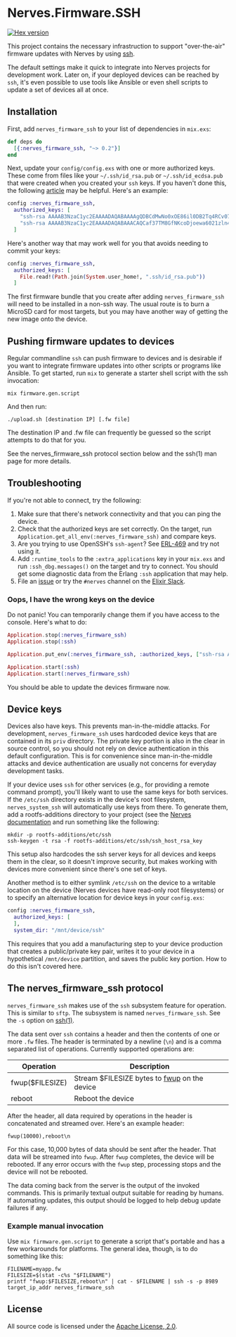 # Nerves.Firmware.SSH

[![Hex version](https://img.shields.io/hexpm/v/nerves_firmware_ssh.svg "Hex version")](https://hex.pm/packages/nerves_firmware_ssh)

This project contains the necessary infrastruction to support "over-the-air"
firmware updates with Nerves by using
[ssh](https://en.wikipedia.org/wiki/Secure_Shell).

The default settings make it quick to integrate into Nerves projects for
development work. Later on, if your deployed devices can be reached by `ssh`,
it's even possible to use tools like Ansible or even shell scripts to update a
set of devices all at once.

## Installation

First, add `nerves_firmware_ssh` to your list of dependencies in `mix.exs`:

```elixir
def deps do
  [{:nerves_firmware_ssh, "~> 0.2"}]
end
```

Next, update your `config/config.exs` with one or more authorized keys. These
come from files like your `~/.ssh/id_rsa.pub` or `~/.ssh/id_ecdsa.pub` that were
created when you created your `ssh` keys. If you haven't done this, the following
[article](https://help.github.com/articles/generating-a-new-ssh-key-and-adding-it-to-the-ssh-agent/)
may be helpful. Here's an example:

```elixir
config :nerves_firmware_ssh,
  authorized_keys: [
    "ssh-rsa AAAAB3NzaC1yc2EAAAADAQABAAAAgQDBCdMwNo0xOE86il0DB2Tq4RCv07XvnV7W1uQBlOOE0ZZVjxmTIOiu8XcSLy0mHj11qX5pQH3Th6Jmyqdj",
    "ssh-rsa AAAAB3NzaC1yc2EAAAADAQABAAACAQCaf37TM8GfNKcoDjoewa6021zln4GvmOiXqW6SRpF61uNWZXurPte1u8frrJX1P/hGxCL7YN3cV6eZqRiF"
  ]
```

Here's another way that may work well for you that avoids needing to commit your keys:

```elixir
config :nerves_firmware_ssh,
  authorized_keys: [
    File.read!(Path.join(System.user_home!, ".ssh/id_rsa.pub"))
  ]
```

The first firmware bundle that you create after adding `nerves_firmware_ssh`
will need to be installed in a non-ssh way. The usual route is to burn a MicroSD
card for most targets, but you may have another way of getting the new image
onto the device.

## Pushing firmware updates to devices

Regular commandline `ssh` can push firmware to devices and is desirable if you
want to integrate firmware updates into other scripts or programs like Ansible.
To get started, run `mix` to generate a starter shell script with the ssh
invocation:

```shell
mix firmware.gen.script
```

And then run:

```shell
./upload.sh [destination IP] [.fw file]
```

The destination IP and .fw file can frequently be guessed so the script
attempts to do that for you.

See the nerves_firmware_ssh protocol section below and the ssh(1) man page for
more details.

## Troubleshooting

If you're not able to connect, try the following:

1. Make sure that there's network connectivity and that you can ping the device.
2. Check that the authorized keys are set correctly. On the target, run
   `Application.get_all_env(:nerves_firmware_ssh)` and compare keys.
3. Are you trying to use OpenSSH's `ssh-agent`? See
   [ERL-469](https://bugs.erlang.org/browse/ERL-469) and try not using it.
4. Add `:runtime_tools` to the `:extra_applications` key in your `mix.exs` and
   run `:ssh_dbg.messages()` on the target and try to connect. You should get
   some diagnostic data from the Erlang `:ssh` application that may help.
5. File an [issue](https://github.com/nerves-project/nerves_firmware_ssh/issues/new)
   or try the `#nerves` channel on the [Elixir Slack](https://elixir-slackin.herokuapp.com/).

### Oops, I have the wrong keys on the device

Do not panic! You can temporarily change them if you have access to the console.
Here's what to do:

```elixir
Application.stop(:nerves_firmware_ssh)
Application.stop(:ssh)

Application.put_env(:nerves_firmware_ssh, :authorized_keys, ["ssh-rsa AAAAB3NzaC1yc2EAA..."])

Application.start(:ssh)
Application.start(:nerves_firmware_ssh)
```

You should be able to update the devices firmware now.

## Device keys

Devices also have keys. This prevents man-in-the-middle attacks. For
development, `nerves_firmware_ssh` uses hardcoded device keys that are contained
in its `priv` directory. The private key portion is also in the clear in
source control, so you should not rely on device authentication in this default
configuration. This is for convenience since man-in-the-middle attacks and
device authentication are usually not concerns for everyday development tasks.

If your device uses `ssh` for other services (e.g., for providing a remote
command prompt), you'll likely want to use the same keys for both services. If
the `/etc/ssh` directory exists in the device's root filesystem,
`nerves_system_ssh` will automatically use keys from there. To generate them,
add a rootfs-additions directory to your project (see the [Nerves
documentation](https://hexdocs.pm/nerves/advanced-configuration.html#root-filesystem-additions)
and run something like the following:

```shell
mkdir -p rootfs-additions/etc/ssh
ssh-keygen -t rsa -f rootfs-additions/etc/ssh/ssh_host_rsa_key
```

This setup also hardcodes the ssh server keys for all devices and keeps them in
the clear, so it doesn't improve security, but makes working with devices more
convenient since there's one set of keys.

Another method is to either symlink `/etc/ssh` on the device to a writable
location on the device (Nerves devices have read-only root filesystems) or to
specify an alternative location for device keys in your `config.exs`:

```elixir
config :nerves_firmware_ssh,
  authorized_keys: [
  ],
  system_dir: "/mnt/device/ssh"
```

This requires that you add a manufacturing step to your device production that
creates a public/private key pair, writes it to your device in a hypothetical
`/mnt/device` partition, and saves the public key portion. How to do this isn't
covered here.

## The nerves_firmware_ssh protocol

`nerves_firmware_ssh` makes use of the `ssh` subsystem feature for operation.
This is similar to `sftp`. The subsystem is named `nerves_firmware_ssh`. See the
`-s` option on [ssh(1)](https://man.openbsd.org/ssh).

The data sent over `ssh` contains a header and then the contents of one or more
`.fw` files. The header is terminated by a newline (`\n`) and is a comma
separated list of operations. Currently supported operations are:

Operation         | Description
------------------|------------
fwup($FILESIZE)   | Stream $FILESIZE bytes to [fwup](https://github.com/fhunleth/fwup) on the device
reboot            | Reboot the device

After the header, all data required by operations in the header is concatenated
and streamed over. Here's an example header:

`fwup(10000),reboot\n`

For this case, 10,000 bytes of data should be sent after the header. That data
will be streamed into `fwup`. After `fwup` completes, the device will be
rebooted. If any error occurs with the `fwup` step, processing stops and the
device will not be rebooted.

The data coming back from the server is the output of the invoked commands. This
is primarily textual output suitable for reading by humans. If automating
updates, this output should be logged to help debug update failures if any.

### Example manual invocation

Use `mix firmware.gen.script` to generate a script that's portable and has a few
workarounds for platforms. The general idea, though, is to do something like
this:

```shell
FILENAME=myapp.fw
FILESIZE=$(stat -c%s "$FILENAME")
printf "fwup:$FILESIZE,reboot\n" | cat - $FILENAME | ssh -s -p 8989 target_ip_addr nerves_firmware_ssh
```

## License

All source code is licensed under the
[Apache License, 2.0](https://opensource.org/licenses/Apache-2.0).

